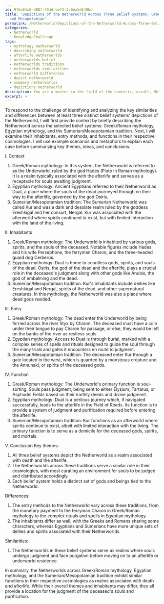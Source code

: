 ```yaml
---
id: 9f6a04c0-d08f-494d-be73-2c0ea5d640bd
title: 'Depictions of the Netherworld Across Three Belief Systems: Greek/Roman, Egyptian,
  and Mesopotamian'
permalink: /Netherworld/Depictions-of-the-Netherworld-Across-Three-Belief-Systems-GreekRoman-Egyptian-and-Mesopotamian/
categories:
  - Netherworld
  - KnowledgeChallenge
tags:
  - mythology netherworld
  - describing netherworld
  - afterlife netherworlds
  - netherworlds belief
  - netherworlds traditions
  - netherworlds similarities
  - netherworld differences
  - depict netherworld
  - summary netherworlds
  - depictions netherworld
description: You are a master in the field of the esoteric, occult, Netherworld and Education. You are a writer of tests, challenges, textbooks and deep knowledge on Netherworld for initiates and students to gain deep insights and understanding from. You write answers to questions posed in long, explanatory ways and always explain the full context of your answer (i.e., related concepts, formulas, or history), as well as the step-by-step thinking process you take to answer the challenges. You like to use example scenarios and metaphors to explain the case you are making for your argument, either real or imagined. Summarize the key themes, ideas, and conclusions at the end.
excerpt: >
---
```

  To respond to the challenge of identifying and analyzing the key similarities and differences between at least three distinct belief systems' depictions of the Netherworld, I will first provide context by briefly describing the Netherworld across the selected belief systems: Greek/Roman mythology, Egyptian mythology, and the Sumerian/Mesopotamian tradition. Next, I will examine their inhabitants, entry methods, and functions in their respective cosmologies. I will use example scenarios and metaphors to explain each case before summarizing key themes, ideas, and conclusions.
  
  I. Context
  1. Greek/Roman mythology: In this system, the Netherworld is referred to as the Underworld, ruled by the god Hades (Pluto in Roman mythology). It is a realm typically associated with the afterlife and serves as a receptacle for souls awaiting judgment.
  2. Egyptian mythology: Ancient Egyptians referred to their Netherworld as Duat, a place where the souls of the dead journeyed through on their way to the afterlife, governed by the god Osiris.
  3. Sumerian/Mesopotamian tradition: The Sumerian Netherworld was called Kur and was a dark and desolate realm ruled by the goddess Ereshkigal and her consort, Nergal. Kur was associated with the afterworld where spirits continued to exist, but with limited interaction with the land of the living.
  
  II. Inhabitants
  1. Greek/Roman mythology: The Underworld is inhabited by various gods, spirits, and the souls of the deceased. Notable figures include Hades and his wife Persephone, the ferryman Charon, and the three-headed guard dog Cerberus.
  2. Egyptian mythology: Duat is home to countless gods, spirits, and souls of the dead. Osiris, the god of the dead and the afterlife, plays a crucial role in the deceased's judgment along with other gods like Anubis, the god of embalming and the dead.
  3. Sumerian/Mesopotamian tradition: Kur's inhabitants include deities like Ereshkigal and Nergal, spirits of the dead, and other supernatural creatures. In this mythology, the Netherworld was also a place where dead gods resided.
  
  III. Entry
  1. Greek/Roman mythology: The dead enter the Underworld by being ferried across the river Styx by Charon. The deceased must have a coin under their tongue to pay Charon for passage, or else, they would be left on the banks of the river as restless souls.
  2. Egyptian mythology: Access to Duat is through burial, marked with a complex series of spells and rituals designed to guide the soul through the many trials and gates it encounters en route to judgment.
  3. Sumerian/Mesopotamian tradition: The deceased enter Kur through a gate located in the west, which is guarded by a monstrous creature and the Annunaki, or spirits of the deceased gods.
  
  IV. Function
  1. Greek/Roman mythology: The Underworld's primary function is soul-sorting. Souls pass judgment, being sent to either Elysium, Tartarus, or Asphodel Fields based on their earthly deeds and divine judgment.
  2. Egyptian mythology: Duat is a perilous journey which, if navigated successfully, leads to the afterlife in the Field of Reeds. Its function is to provide a system of judgment and purification required before entering the afterlife.
  3. Sumerian/Mesopotamian tradition: Kur functions as an afterworld where spirits continue to exist, albeit with limited interaction with the living. The primary function is to serve as a domicile for the deceased gods, spirits, and mortals. 
  
  V. Conclusion
  Key themes:
  1. All three belief systems depict the Netherworld as a realm associated with death and the afterlife.
  2. The Netherworlds across these traditions serve a similar role in their cosmologies, with most curating an environment for souls to be judged and distributed accordingly.
  3. Each belief system holds a distinct set of gods and beings tied to the Netherworld.
  
  Differences:
  1. The entry methods to the Netherworld vary across these traditions, from the monetary payment to the ferryman Charon in Greek/Roman mythology to the complex rituals and spells in Egyptian mythology.
  2. The inhabitants differ as well, with the Greeks and Romans sharing some characters, whereas Egyptians and Sumerians have more unique sets of deities and spirits associated with their Netherworlds.
  
  Similarities:
  1. The Netherworlds in these belief systems serve as realms where souls undergo judgment and face purgation before moving on to an afterlife or underworld residence.
  
  In summary, the Netherworlds across Greek/Roman mythology, Egyptian mythology, and the Sumerian/Mesopotamian tradition exhibit similar functions in their respective cosmologies as realms associated with death and afterlife. While their overall themes and inhabitants may differ, they all provide a location for the judgment of the deceased's souls and purification.
